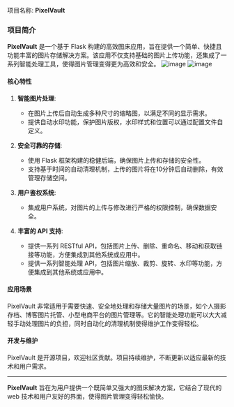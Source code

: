 项目名称: **PixelVault**

### 项目简介

**PixelVault** 是一个基于 Flask 构建的高效图床应用，旨在提供一个简单、快捷且功能丰富的图片存储解决方案。该应用不仅支持基础的图片上传功能，还集成了一系列智能处理工具，使得图片管理变得更为高效和安全。
![image](https://github.com/zouXH-god/PixelVault/assets/77649130/8f50e6a6-1e4f-4790-8822-3c712add36e0)
![image](https://github.com/zouXH-god/PixelVault/assets/77649130/429f86bc-a50e-4301-ad09-cc222c37597b)




#### 核心特性

1. **智能图片处理**:
   - 在图片上传后自动生成多种尺寸的缩略图，以满足不同的显示需求。
   - 提供自动水印功能，保护图片版权，水印样式和位置可以通过配置文件自定义。

2. **安全可靠的存储**:
   - 使用 Flask 框架构建的稳健后端，确保图片上传和存储的安全性。
   - 支持基于时间的自动清理机制，上传的图片将在10分钟后自动删除，有效管理存储空间。

3. **用户鉴权系统**:
   - 集成用户系统，对图片的上传与修改进行严格的权限控制，确保数据安全。

4. **丰富的 API 支持**:
   - 提供一系列 RESTful API，包括图片上传、删除、重命名、移动和获取链接等功能，方便集成到其他系统或应用中。
   - 提供一系列智能处理 API，包括图片缩放、裁剪、旋转、水印等功能，方便集成到其他系统或应用中。

#### 应用场景

PixelVault 非常适用于需要快速、安全地处理和存储大量图片的场景，如个人摄影存档、博客图片托管、小型电商平台的图片管理等。它的智能处理功能可以大大减轻手动处理图片的负担，同时自动化的清理机制使得维护工作变得轻松。

#### 开发与维护

PixelVault 是开源项目，欢迎社区贡献。项目持续维护，不断更新以适应最新的技术和用户需求。

---

**PixelVault** 旨在为用户提供一个既简单又强大的图床解决方案，它结合了现代的 web 技术和用户友好的界面，使得图片管理变得轻松愉快。

